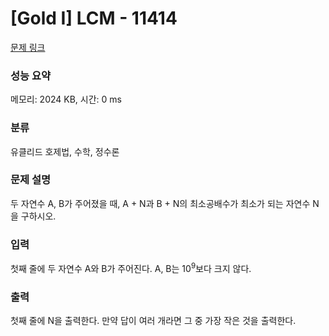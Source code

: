 # [Gold I] LCM - 11414 

[문제 링크](https://www.acmicpc.net/problem/11414) 

### 성능 요약

메모리: 2024 KB, 시간: 0 ms

### 분류

유클리드 호제법, 수학, 정수론

### 문제 설명

<p>두 자연수 A, B가 주어졌을 때, A + N과 B + N의 최소공배수가 최소가 되는 자연수 N을 구하시오.</p>

### 입력 

 <p>첫째 줄에 두 자연수 A와 B가 주어진다. A, B는 10<sup>9</sup>보다 크지 않다.</p>

### 출력 

 <p>첫째 줄에 N을 출력한다. 만약 답이 여러 개라면 그 중 가장 작은 것을 출력한다.</p>

